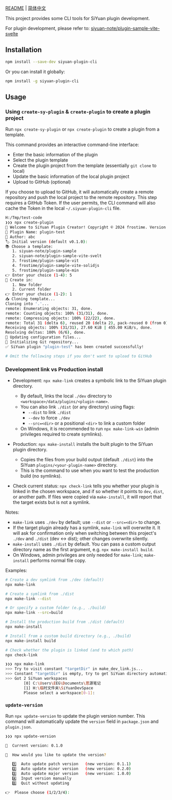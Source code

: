 [README](./README.md) | [简体中文](./README.zh-CN.md)

This project provides some CLI tools for SiYuan plugin development.

For plugin development, please refer to: [siyuan-note/plugin-sample-vite-svelte](https://github.com/siyuan-note/plugin-sample-vite-svelte)

## Installation

```bash
npm install --save-dev siyuan-plugin-cli
```

Or you can install it globally:

```bash
npm install -g siyuan-plugin-cli
```

## Usage

### Using `create-sy-plugin` & `create-plugin` to create a plugin project

Run `npx create-sy-plugin` or `npx create-plugin` to create a plugin from a template.

This command provides an interactive command-line interface:

- Enter the basic information of the plugin
- Select the plugin template
- Create the plugin project from the template (essentially `git clone` to local)
- Update the basic information of the local plugin project
- Upload to GitHub (optional)

If you choose to upload to GitHub, it will automatically create a remote repository and push the local project to the remote repository. This step requires a GitHub Token. If the user permits, the CLI command will also cache the Token in the local `~/.siyuan-plugin-cli` file.

```bash
H:/Tmp/test-code
❯❯❯ npx create-plugin
🚀 Welcome to SiYuan Plugin Creator! Copyright © 2024 frostime. Version 2.3.0
🔌 Plugin Name: plugin-test
👤 Author: abc
🏷️ Initial version (default v0.1.0):
📚 Choose a template:
   1. siyuan-note/plugin-sample
   2. siyuan-note/plugin-sample-vite-svelt
   3. frostime/plugin-sample-vit
   4. frostime/plugin-sample-vite-solidjs
   5. frostime/plugin-sample-min
👉 Enter your choice (1-4): 5
📂 Create in:
   1. New folder
   2. Current folder
👉 Enter your choice (1-2): 1
📥 Cloning template...
Cloning into '.'...
remote: Enumerating objects: 31, done.
remote: Counting objects: 100% (31/31), done.
remote: Compressing objects: 100% (22/22), done.
remote: Total 31 (delta 6), reused 20 (delta 2), pack-reused 0 (from 0)
Receiving objects: 100% (31/31), 27.60 KiB | 455.00 KiB/s, done.
Resolving deltas: 100% (6/6), done.
🔧 Updating configuration files...
🔧 Initializing Git repository...
✅ SiYuan plugin "plugin-test" has been created successfully!

# Omit the following steps if you don't want to upload to GitHub
```

### Development link vs Production install

- Development: `npx make-link` creates a symbolic link to the SiYuan plugin directory.
  - By default, links the local `./dev` directory to `<workspace>/data/plugins/<plugin-name>`.
  - You can also link `./dist` (or any directory) using flags:
    - `--dist` to link `./dist`
    - `--dev` to force `./dev`
    - `--src=<dir>` or a positional `<dir>` to link a custom folder
  - On Windows, it is recommended to run `npx make-link-win` (admin privileges required to create symlinks).

- Production: `npx make-install` installs the built plugin to the SiYuan plugin directory.
  - Copies the files from your build output (default `./dist`) into the SiYuan `plugins/<your-plugin-name>` directory.
  - This is the command to use when you want to test the production build (no symlinks).

- Check current status: `npx check-link` tells you whether your plugin is linked in the chosen workspace,
  and if so whether it points to `dev`, `dist`, or another path. If files were copied via `make-install`,
  it will report that the target exists but is not a symlink.

Notes:
- `make-link` uses `./dev` by default; use `--dist` or `--src=<dir>` to change.
- If the target plugin already has a symlink, `make-link` will overwrite it. It will ask for confirmation only when switching between this project's `./dev` and `./dist` (dev ↔ dist); other changes overwrite silently.
- `make-install` uses `./dist` by default. You can pass a custom output directory name as the first argument, e.g. `npx make-install build`.
- On Windows, admin privileges are only needed for `make-link`; `make-install` performs normal file copy.

Examples:

```bash
# Create a dev symlink from ./dev (default)
npx make-link

# Create a symlink from ./dist
npx make-link --dist

# Or specify a custom folder (e.g., ./build)
npx make-link --src=build

# Install the production build from ./dist (default)
npx make-install

# Install from a custom build directory (e.g., ./build)
npx make-install build

# Check whether the plugin is linked (and to which path)
npx check-link
```

```bash
❯❯❯ npx make-link
>>> Try to visit constant "targetDir" in make_dev_link.js...
>>> Constant "targetDir" is empty, try to get SiYuan directory automatically....
>>> Got 2 SiYuan workspaces
        [0] C:\Users\EEG\Documents\思源笔记
        [1] H:\临时文件夹\SiYuanDevSpace
        Please select a workspace[0-1]:
```

### `update-version`

Run `npx update-version` to update the plugin version number. This command will automatically update the `version` field in `package.json` and `plugin.json`.

```bash
❯❯❯ npx update-version

🌟  Current version: 0.1.0

🔄  How would you like to update the version?

   1️⃣  Auto update patch version   (new version: 0.1.1)
   2️⃣  Auto update minor version   (new version: 0.2.0)
   3️⃣  Auto update major version   (new version: 1.0.0)
   4️⃣  Input version manually
   0️⃣  Quit without updating

👉  Please choose (1/2/3/4):
```